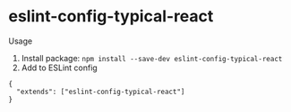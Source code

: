 # eslint-config-typical-react

Usage

1. Install package: `npm install --save-dev eslint-config-typical-react`
2. Add to ESLint config

```
{
  "extends": ["eslint-config-typical-react"]
}
```
